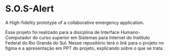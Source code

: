 # S.O.S-Alert
A High-fidelity prototype of a collaborative emergency application.


Esse projeto foi realizado para a disicplina de Interface Humano-Computador do curso superior em Sistemas para Internet do Instituto Federal do Rio Grande do Sul.
Nesse repositório terá o link para o projeto no figma e a apresentação em PPT do projeto, explicando sobre o que se trata.
